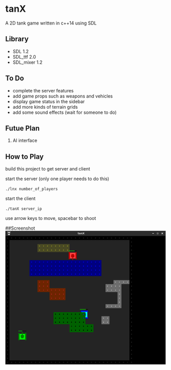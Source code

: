 # tanX
A 2D tank game written in c++14 using SDL

## Library
+ SDL 1.2
+ SDL_ttf 2.0
+ SDL_mixer 1.2

## To Do
+ complete the server features
+ add game props such as weapons and vehicles
+ display game status in the sidebar
+ add more kinds of terrain grids
+ add some sound effects (wait for someone to do)

## Futue Plan
1. AI interface

## How to Play
build this project to get server and client

start the server (only one player needs to do this)

`./lnx number_of_players`

start the client

`./tanX server_ip`

use arrow keys to move, spacebar to shoot

##Screenshot
![screenshot](screenshot.png)
